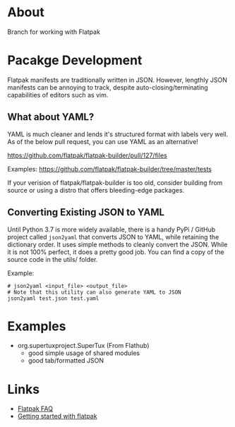 # About
Branch for working with Flatpak

# Pacakge Development
Flatpak manifests are traditionally written in JSON. However, lengthly JSON manifests can be annoying to track, despite auto-closing/terminating
capabilities of editors such as vim. 

## What about YAML?
YAML is much cleaner and lends it's structured format with labels very well. As of the below pull request, you can use YAML as an alternative!

https://github.com/flatpak/flatpak-builder/pull/127/files

Examples: https://github.com/flatpak/flatpak-builder/tree/master/tests

If your verision of flatpak/flatpak-builder is too old, consider building from source or using a distro that offers bleeding-edge packages.

## Converting Existing JSON to YAML
Until Python 3.7 is more widely available, there is a handy PyPi / GitHub project
called `json2yaml` that converts JSON to YAML, while retaining the dictionary order.
It uses simple methods to cleanly convert the JSON. While it is not 100% perfect,
it does a pretty good job. You can find a copy of the source code in the utils/ folder.

Example:
```
# json2yaml <input_file> <output_file>
# Note that this utility can also generate YAML to JSON
json2yaml test.json test.yaml
```


# Examples

* org.supertuxproject.SuperTux (From Flathub)
  * good simple usage of shared modules
  * good tab/formatted JSON

# Links

* [Flatpak FAQ](http://flatpak.org/faq.html)
* [Getting started with flatpak](http://flatpak.org/getting.html)
